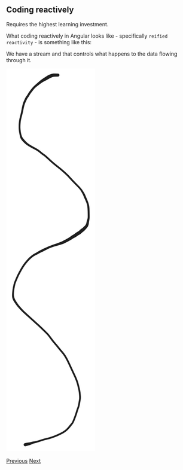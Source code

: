 ## Coding reactively

Requires the highest learning investment.

What coding reactively in Angular looks like - specifically `reified reactivity` - is something like this:

We have a stream and that controls what happens to the data flowing through it.


![Coding reactively - a simple stream](../src/assets/re1.svg)

[Previous](./15.md) [Next](./17.md)